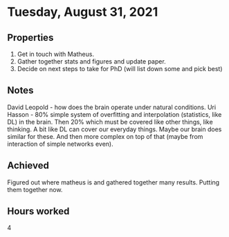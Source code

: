 # Tuesday, August 31, 2021

## Properties

1. Get in touch with Matheus.
2. Gather together stats and figures and update paper.
3. Decide on next steps to take for PhD (will list down some and pick best)

## Notes

David Leopold - how does the brain operate under natural conditions.
Uri Hasson - 80% simple system of overfitting and interpolation (statistics, like DL) in the brain. Then 20% which must be covered like other things, like thinking.
A bit like DL can cover our everyday things. Maybe our brain does similar for these. And then more complex on top of that (maybe from interaction of simple networks even).

## Achieved

Figured out where matheus is and gathered together many results. Putting them together now.

## Hours worked

4